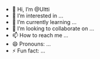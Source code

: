 - 👋 Hi, I’m @Ultti
- 👀 I’m interested in ...
- 🌱 I’m currently learning ...
- 💞️ I’m looking to collaborate on ...
- 📫 How to reach me ...
- 😄 Pronouns: ...
- ⚡ Fun fact: ...

<!---
Ultti/Ultti is a ✨ special ✨ repository because its `README.md` (this file) appears on your GitHub profile.
You can click the Preview link to take a look at your changes.
--->
